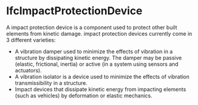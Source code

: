 IfcImpactProtectionDevice
=========================

A impact protection device is a component used to protect other built elements from kinetic damage. impact protection devices currently come in 3 different varieties:
* A vibration damper used to minimize the effects of vibration in a structure by dissipating kinetic energy. The damper may be passive (elastic, frictional, inertia) or active (in a system using sensors and actuators).
* A vibration isolator is a device used to minimize the effects of vibration transmissibility in a structure.
* Impact devices that dissipate kinetic energy from impacting elements (such as vehicles) by deformation or elastic mechanics.
